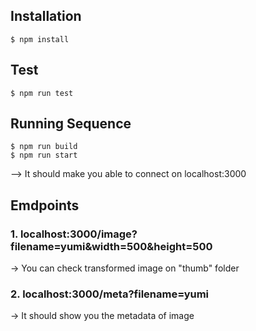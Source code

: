 ## Installation
```
$ npm install
```
## Test
```
$ npm run test
```
## Running Sequence
```
$ npm run build
$ npm run start
```
--> It should make you able to connect on localhost:3000

## Emdpoints
### 1. localhost:3000/image?filename=yumi&width=500&height=500  
-> You can check transformed image on "thumb" folder
### 2. localhost:3000/meta?filename=yumi  
-> It should show you the metadata of image

